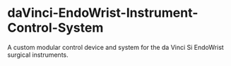 # daVinci-EndoWrist-Instrument-Control-System
A custom modular control device and system for the da Vinci Si EndoWrist surgical instruments.
